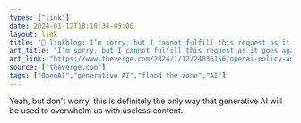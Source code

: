 ```yaml
---
types: ["link"]
date: 2024-01-12T18:10:34-05:00
layout: link
title: "🔗 linkblog: I’m sorry, but I cannot fulfill this request as it goes against OpenAI use policy - The Verge'"
art_title: "I’m sorry, but I cannot fulfill this request as it goes against OpenAI use policy - The Verge"
art_link: "https://www.theverge.com/2024/1/12/24036156/openai-policy-amazon-ai-listings"
source: ["theverge.com"]
tags: ["OpenAI","generative AI","flood the zone","AI"]
---
```

Yeah, but don't worry, this is definitely the only way that generative AI will be used to overwhelm us with useless content.
